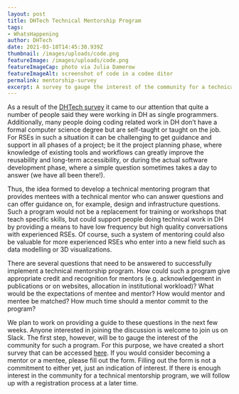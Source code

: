 ```yaml
---
layout: post
title: DHTech Technical Mentorship Program
tags:
- WhatsHappening
author: DHTech
date: 2021-03-18T14:45:30.939Z
thumbnail: /images/uploads/code.png
featureImage: /images/uploads/code.png
featureImageCap: photo via Julia Damerow
featureImageAlt: screenshot of code in a codee ditor
permalink: mentorship-survey
excerpt: A survey to gauge the interest of the community for a technical mentorship program.
---
```

As a result of the [DHTech survey](https://dh-tech.github.io/survey-results-2020) it came to our attention that quite a number of people said they were working in DH as single programmers. Additionally, many people doing coding related work in DH don’t have a formal computer science degree but are self-taught or taught on the job. For RSEs in such a situation it can be challenging to get guidance and support in all phases of a project; be it the project planning phase, where knowledge of existing tools and workflows can greatly improve the reusability and long-term accessibility, or during the actual software development phase, where a simple question sometimes takes a day to answer (we have all been there!).

Thus, the idea formed to develop a technical mentoring program that provides mentees with a technical mentor who can answer questions and can offer guidance on, for example, design and infrastructure questions. Such a program would not be a replacement for training or workshops that teach specific skills, but could support people doing technical work in DH by providing a means to have low frequency but high quality conversations with experienced RSEs. Of course, such a system of mentoring could also be valuable for more experienced RSEs who enter into a new field such as data modelling or 3D visualizations.

There are several questions that need to be answered to successfully implement a technical mentorship program. How could such a program give appropriate credit and recognition for mentors (e.g. acknowledgement in publications or on websites, allocation in institutional workload)? What would be the expectations of mentee and mentor? How would mentor and mentee be matched? How much time should a mentor commit to the program?

We plan to work on providing a guide to these questions in the next few weeks. Anyone interested in joining the discussion is welcome to join us on Slack. The first step, however, will be to gauge the interest of the community for such a program. For this purpose, we have created a short survey that can be accessed [here](https://forms.gle/ZG3QpEo2QU4XvCYu5). If you would consider becoming a mentor or a mentee, please fill out the form. Filling out the form is not a commitment to either yet, just an indication of interest. If there is enough interest in the community for a technical mentorship program, we will follow up with a registration process at a later time.
